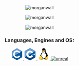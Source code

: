 <p align="center"><img align="center" src="https://github-readme-stats.vercel.app/api?username=morganwall&show_icons=true&theme=radical&locale=en" alt="morganwall"/></p>
<p align="center"><img align="center" src="https://github-readme-streak-stats.herokuapp.com/?user=morganwall&theme=radical" alt="morganwall"/></p>
<p align="center"><img align="center" src="https://github-readme-stats.vercel.app/api/top-langs?username=morganwall&show_icons=true&theme=radical&locale=en&layout=compact" alt="morganwall"/></p>

<h3 align="center">Languages, Engines and OS:</h3>
<p align="center"> <a href="https://www.cprogramming.com/" target="_blank" rel="noreferrer"> <img src="https://raw.githubusercontent.com/devicons/devicon/master/icons/c/c-original.svg" alt="c" width="40" height="40"/> </a> <a href="https://www.w3schools.com/cpp/" target="_blank" rel="noreferrer"> <img src="https://raw.githubusercontent.com/devicons/devicon/master/icons/cplusplus/cplusplus-original.svg" alt="cplusplus" width="40" height="40"/> </a> <a href="https://www.linux.org/" target="_blank" rel="noreferrer"> <img src="https://raw.githubusercontent.com/devicons/devicon/master/icons/linux/linux-original.svg" alt="linux" width="40" height="40"/> </a> <a href="https://unrealengine.com/" target="_blank" rel="noreferrer"> <img src="https://raw.githubusercontent.com/kenangundogan/fontisto/036b7eca71aab1bef8e6a0518f7329f13ed62f6b/icons/svg/brand/unreal-engine.svg" alt="unreal" width="40" height="40"/> </a> </p>
